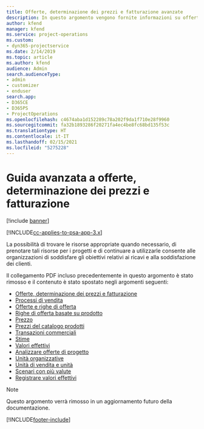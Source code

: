 ```yaml
---
title: Offerte, determinazione dei prezzi e fatturazione avanzate
description: In questo argomento vengono fornite informazioni su offerte, fatturazione e determinazione dei prezzi in Project Service Automation.
author: kfend
manager: kfend
ms.service: project-operations
ms.custom:
- dyn365-projectservice
ms.date: 2/14/2019
ms.topic: article
ms.author: kfend
audience: Admin
search.audienceType:
- admin
- customizer
- enduser
search.app:
- D365CE
- D365PS
- ProjectOperations
ms.openlocfilehash: c4674aba1d152289c78a202f9da1f710e28f9960
ms.sourcegitcommit: fa32b1893286f20271fa4ec4be8fc68bd135f53c
ms.translationtype: HT
ms.contentlocale: it-IT
ms.lasthandoff: 02/15/2021
ms.locfileid: "5275228"
---
```

# <a name="advanced-quoting-pricing-and-billing-guide"></a>Guida avanzata a offerte, determinazione dei prezzi e fatturazione

[!include [banner](../../includes/psa-now-project-operations.md)]

[!INCLUDE[cc-applies-to-psa-app-3.x](../../includes/cc-applies-to-psa-app-3x.md)]

La possibilità di trovare le risorse appropriate quando necessario, di prenotare tali risorse per i progetti e di continuare a utilizzarle consente alle organizzazioni di soddisfare gli obiettivi relativi ai ricavi e alla soddisfazione dei clienti. 

Il collegamento PDF incluso precedentemente in questo argomento è stato rimosso e il contenuto è stato spostato negli argomenti seguenti:

- [Offerte, determinazione dei prezzi e fatturazione](../quote-bill-price.md)
- [Processi di vendita](../basic-sales-process.md)
- [Offerte e righe di offerta](../basic-quote-lines.md)
- [Righe di offerta basate su prodotto](../product-based-quote-lines.md)
- [Prezzo](../basic-pricing.md)
- [Prezzi del catalogo prodotti](../product-catalog-pricing.md)
- [Transazioni commerciali](../basic-business-transactions.md)
- [Stime](../estimates.md)
- [Valori effettivi](../actuals.md)
- [Analizzare offerte di progetto](../basic-analyzing-quotes.md)
- [Unità organizzative](../advanced-organizational.md)
- [Unità di vendita e unità](../advanced-units.md)
- [Scenari con più valute](../advanced-currency.md)
- [Registrare valori effettivi](../advanced-actuals.md)

> [!NOTE]
> Questo argomento verrà rimosso in un aggiornamento futuro della documentazione. 


[!INCLUDE[footer-include](../../includes/footer-banner.md)]